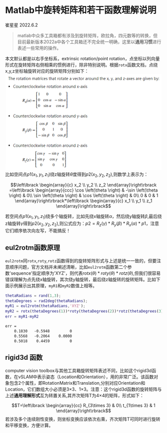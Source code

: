 # Matlab中旋转矩阵和若干函数理解说明
崔星星 2022.6.2

>matlab中众多工具箱都有涉及到旋转矩阵，欧拉角，四元数等的转换，但目前最新版本2022a中各个工具箱还不完全统一明确，这里以**通用习惯**进行表述一些常用的操作。

本文默认都是以右手坐标系，extrinsic rotation/point rotation，点坐标以列向量形式在旋转矩阵右侧相乘的惯例进行，除非特别说明。根据`rotx`函数文档，点绕x,y,z坐标轴旋转对应的旋转矩阵分别如下：<br>
![rotation_matrix](images/Rotation_matrix.png)<br>
比如空间点$p1(x_1,y_1,z_1)$绕z轴旋转$\theta$度得到$p2(x_2,y_2,z_2)$,则数学上表示为：<br>

$$\left\lbrack \begin{array}{c}
x_2 \\
y_2 \\
z_2 
\end{array}\right\rbrack =\left\lbrack \begin{array}{ccc}
\cos \left(\theta \right) & -\sin \left(\theta \right) & 0\\
\sin \left(\theta \right) & \cos \left(\theta \right) & 0\\
0 & 0 & 1
\end{array}\right\rbrack*\left\lbrack \begin{array}{c}
x_1 \\
y_1 \\
z_1 
\end{array}\right\rbrack$$


若空间点$p1(x_1,y_1,z_1)$绕多个轴旋转，比如先绕x轴旋转$\alpha$，然后绕y轴旋转$\beta$,最后绕z轴旋转$\gamma$得到$p2(x_2,y_2,z_2)$,则公式应为：$p2 = R_z(\gamma)*R_y(\beta)*R_x(\alpha)*p1$，注意它们顺序依次向左写，不能搞反！

## eul2rotm函数原理
`eul2rotm`同`rotx`,`roty`,`rotz`函数得到的旋转矩阵形式与上述是统一一致的，但要注意顺序问题，官方文档并未阐述清晰，比如`eul2rotm`函数第二个参数'sequence'指定顺序为'XYZ'，则代表$rotx(\theta)*roty(\theta)*rotz(\theta)$,但我们很容易错误理解为点先绕x轴旋转，其次绕y轴旋转，最后绕z轴旋转的旋转矩阵。比如下面示例展示出其原理，`myR1`和`myR2`数值上相等。
```matlab
thetaRadians = rand(1,3);
thetaDegrees = rad2deg(thetaRadians);
myR1 = eul2rotm(thetaRadians,'XYZ');
myR2 = rotx(thetaDegrees(1))*roty(thetaDegrees(2))*rotz(thetaDegrees(3));
err = myR1-myR2
```
```text
err =
    0.1830   -0.5948         0
    0.5568   -0.2064    0.0000
    0.5018    0.4459         0
```

## rigid3d 函数
computer vision toolbox与其他工具箱旋转矩阵表述不同，比如这个rigid3d函数，在vSLAM中表示姿态（Location和Orientation），用的非常广泛。该函数对象包含2个属性，即RotationMatrix和Translation,分别对应Orientation和Location，它们数组大小必须是3×3、1×3。注意：这个rigid3d函数的旋转矩阵与上述**通用理解形式**互为转置关系,其齐次矩阵T为4×4的矩阵，形式如下：<br>

$$T=\left\lbrack \begin{array}{cc}
R_{3\times 3}  & 0\\
t_{1\times 3}  & 1
\end{array}\right\rbrack$$
若涉及多个连续刚性变换，则坐标变换应该依次右乘，齐次矩阵T可同时进行旋转和平移变换，方便计算。